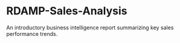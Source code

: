# RDAMP-Sales-Analysis
An introductory business intelligence report summarizing key sales performance trends.
